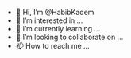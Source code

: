 - 👋 Hi, I’m @HabibKadem
- 👀 I’m interested in ...
- 🌱 I’m currently learning ...
- 💞️ I’m looking to collaborate on ...
- 📫 How to reach me ...

<!---
HabibKadem/HabibKadem is a ✨ special ✨ repository because its `README.md` (this file) appears on your GitHub profile.
You can click the Preview link to take a look at your changes.
--->
